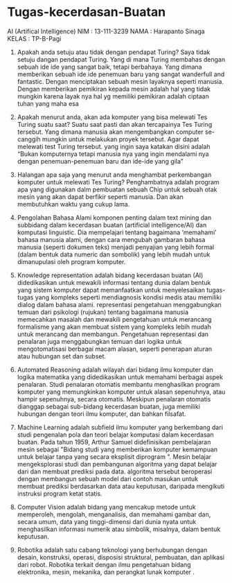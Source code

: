 # Tugas-kecerdasan-Buatan
AI (Artifical Intelligence)
NIM     : 13-111-3239
NAMA    : Harapanto Sinaga
KELAS   : TP-B-Pagi

1. Apakah anda setuju atau tidak dengan pendapat Turing?
Saya tidak setuju dangan pendapat Turing. Yang di mana Turing membahas dengan sebuah ide ide yang sangat baik, tetapi berbahaya. 
Yang dimana memberikan sebuah ide ide penemuan baru yang sangat wanderfull and fantastic. 
Dengan menciptakan sebuah mesin layaknya seperti manusia. Dengan memberikan pemikiran kepada mesin adalah hal yang tidak mungkin 
karena layak nya hal yg memiliki pemikiran adalah ciptaan tuhan yang maha esa

2. Apakah menurut anda, akan ada komputer yang bisa melewati Tes Turing suatu saat?
Suatu saat pasti dan akan tercapainya Tes Turing tersebut. Yang dimana manusia akan mengembangkan computer se-canggih mungkin untuk
melakukan proyek tersebut. Agar dapat melewati test Turing tersebut.
yang ingin saya katakan disini adalah “Bukan komputernya tetapi manusia nya yang ingin mendalami nya dengan penemuan-penemuan baru dan ide-ide yang gila”

3. Halangan apa saja yang menurut anda menghambat perkembangan komputer untuk melewati Tes Turing?
Penghambatnya adalah program apa yang digunakan dalm pembuatan sebuah Chip untuk sebuah otak mesin yang akan dapat berfikir seperti manusia. Dan akan membutuhkan waktu yang cukup lama.

4. Pengolahan Bahasa Alami 
komponen penting dalam text mining dan subbidang dalam kecerdasan buatan (artificial intelligence/AI) dan komputasi linguistic. 
Dia mempelajari tentang bagaimana ‘memahami’ 
bahasa manusia alami, dengan cara mengubah gambaran bahasa manusia (seperti dokumen teks) menjadi penyajian yang lebih formal (dalam bentuk data numeric dan sombolik) 
yang lebih mudah untuk dimanupulasi oleh program komputer.

5. Knowledge representation 
adalah bidang kecerdasan buatan (AI) didedikasikan untuk mewakili informasi tentang dunia dalam bentuk yang sistem komputer dapat memanfaatkan untuk menyelesaikan 
tugas-tugas yang kompleks seperti mendiagnosis kondisi medis atau memiliki dialog dalam bahasa alami. representasi pengetahuan menggabungkan temuan dari psikologi 
(rujukan) tentang bagaimana manusia memecahkan masalah dan mewakili pengetahuan untuk merancang formalisme yang akan membuat sistem yang kompleks lebih mudah untuk merancang dan membangun.
Pengetahuan representasi dan penalaran juga menggabungkan temuan dari logika untuk mengotomatisasi berbagai macam alasan, seperti penerapan aturan atau hubungan set dan subset.

6. Automated Reasoning 
adalah wilayah dari bidang ilmu komputer dan logika matematika yang didedikasikan untuk memahami berbagai aspek penalaran. 
Studi penalaran otomatis membantu menghasilkan program komputer yang memungkinkan komputer untuk alasan sepenuhnya, atau hampir sepenuhnya, 
secara otomatis. Meskipun penalaran otomatis dianggap sebagai sub-bidang kecerdasan buatan, juga memiliki hubungan dengan teori ilmu komputer, dan bahkan filsafat.

7. Machine Learning 
adalah subfield ilmu komputer yang berkembang dari studi pengenalan pola dan teori belajar komputasi dalam kecerdasan buatan.
Pada tahun 1959, Arthur Samuel didefinisikan pembelajaran mesin sebagai "Bidang studi yang memberikan komputer kemampuan untuk belajar tanpa yang secara eksplisit
diprogram ". Mesin belajar mengeksplorasi studi dan pembangunan algoritma yang dapat belajar dari dan membuat prediksi pada data. 
algoritma tersebut beroperasi dengan membangun sebuah model dari contoh masukan untuk membuat prediksi berdasarkan data atau keputusan, daripada mengikuti instruksi program ketat statis.

8. Computer Vision
adalah bidang yang mencakup metode untuk memperoleh, mengolah, menganalisis, dan memahami gambar dan, secara umum, data yang tinggi-dimensi dari dunia nyata untuk 
menghasilkan informasi numerik atau simbolik, misalnya, dalam bentuk keputusan.

9. Robotika 
adalah satu cabang teknologi yang berhubungan dengan desain, konstruksi, operasi, disposisi struktural, pembuatan, dan aplikasi dari robot.
Robotika terkait dengan ilmu pengetahuan bidang elektronika, mesin, mekanika, dan perangkat lunak komputer .


